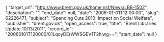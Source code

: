 {
  "target_url": "http://www.brent.gov.uk/home.nsf/News/LBB-1502", 
  "description": "", 
  "end_date": null, 
  "date": "2006-01-01T12:00:00", 
  "slug": 62226471, 
  "subject": "Spending Cuts 2010: Impact on Social Welfare", 
  "publisher": "brent.gov.uk", 
  "open_access": true, 
  "title": "Brent Libraries Update 10/13/2011", 
  "record_id": "20060101T120000/01LqoyDErWWSGEV1T2hlwg==", 
  "start_date": null
}

